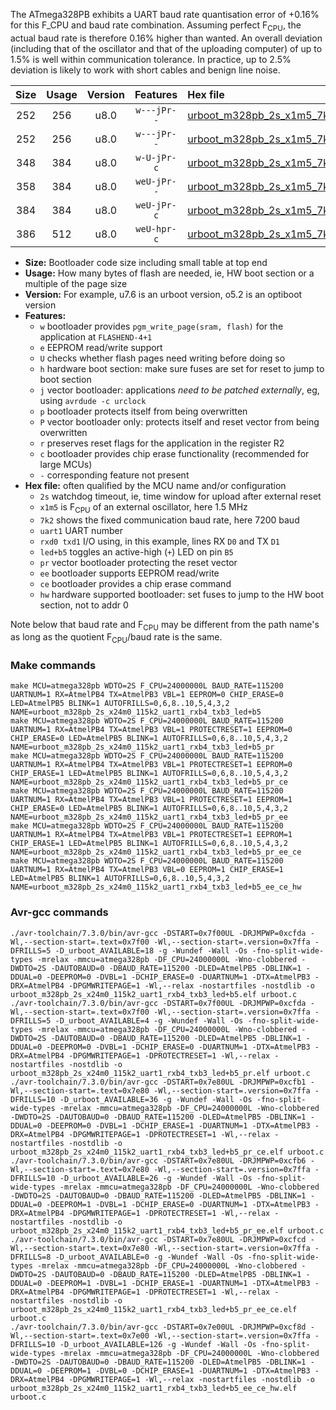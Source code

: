 The ATmega328PB exhibits a UART baud rate quantisation error of +0.16% for this F_CPU and baud rate combination. Assuming perfect F<sub>CPU</sub>, the actual baud rate is therefore 0.16% higher than wanted. An overall deviation (including that of the oscillator and that of the uploading computer) of up to 1.5% is well within communication tolerance. In practice, up to 2.5% deviation is likely to work with short cables and benign line noise.

|Size|Usage|Version|Features|Hex file|
|:-:|:-:|:-:|:-:|:--|
|252|256|u8.0|`w---jPr--`|[urboot_m328pb_2s_x1m5_7k2_uart1_rxb4_txb3_led+b5.hex](https://raw.githubusercontent.com/stefanrueger/urboot.hex/main/boards/uno/atmega328pb/watchdog_2_s/external_oscillator_x/%2B1m500000_hz/%2B%2B%2B7k2_baud/uart1_rxb4_txb3/led%2Bb5/urboot_m328pb_2s_x1m5_7k2_uart1_rxb4_txb3_led%2Bb5.hex)|
|252|256|u8.0|`w---jPr--`|[urboot_m328pb_2s_x1m5_7k2_uart1_rxb4_txb3_led+b5_pr.hex](https://raw.githubusercontent.com/stefanrueger/urboot.hex/main/boards/uno/atmega328pb/watchdog_2_s/external_oscillator_x/%2B1m500000_hz/%2B%2B%2B7k2_baud/uart1_rxb4_txb3/led%2Bb5/urboot_m328pb_2s_x1m5_7k2_uart1_rxb4_txb3_led%2Bb5_pr.hex)|
|348|384|u8.0|`w-U-jPr-c`|[urboot_m328pb_2s_x1m5_7k2_uart1_rxb4_txb3_led+b5_pr_ce.hex](https://raw.githubusercontent.com/stefanrueger/urboot.hex/main/boards/uno/atmega328pb/watchdog_2_s/external_oscillator_x/%2B1m500000_hz/%2B%2B%2B7k2_baud/uart1_rxb4_txb3/led%2Bb5/urboot_m328pb_2s_x1m5_7k2_uart1_rxb4_txb3_led%2Bb5_pr_ce.hex)|
|358|384|u8.0|`weU-jPr--`|[urboot_m328pb_2s_x1m5_7k2_uart1_rxb4_txb3_led+b5_pr_ee.hex](https://raw.githubusercontent.com/stefanrueger/urboot.hex/main/boards/uno/atmega328pb/watchdog_2_s/external_oscillator_x/%2B1m500000_hz/%2B%2B%2B7k2_baud/uart1_rxb4_txb3/led%2Bb5/urboot_m328pb_2s_x1m5_7k2_uart1_rxb4_txb3_led%2Bb5_pr_ee.hex)|
|384|384|u8.0|`weU-jPr-c`|[urboot_m328pb_2s_x1m5_7k2_uart1_rxb4_txb3_led+b5_pr_ee_ce.hex](https://raw.githubusercontent.com/stefanrueger/urboot.hex/main/boards/uno/atmega328pb/watchdog_2_s/external_oscillator_x/%2B1m500000_hz/%2B%2B%2B7k2_baud/uart1_rxb4_txb3/led%2Bb5/urboot_m328pb_2s_x1m5_7k2_uart1_rxb4_txb3_led%2Bb5_pr_ee_ce.hex)|
|386|512|u8.0|`weU-hpr-c`|[urboot_m328pb_2s_x1m5_7k2_uart1_rxb4_txb3_led+b5_ee_ce_hw.hex](https://raw.githubusercontent.com/stefanrueger/urboot.hex/main/boards/uno/atmega328pb/watchdog_2_s/external_oscillator_x/%2B1m500000_hz/%2B%2B%2B7k2_baud/uart1_rxb4_txb3/led%2Bb5/urboot_m328pb_2s_x1m5_7k2_uart1_rxb4_txb3_led%2Bb5_ee_ce_hw.hex)|

- **Size:** Bootloader code size including small table at top end
- **Usage:** How many bytes of flash are needed, ie, HW boot section or a multiple of the page size
- **Version:** For example, u7.6 is an urboot version, o5.2 is an optiboot version
- **Features:**
  + `w` bootloader provides `pgm_write_page(sram, flash)` for the application at `FLASHEND-4+1`
  + `e` EEPROM read/write support
  + `U` checks whether flash pages need writing before doing so
  + `h` hardware boot section: make sure fuses are set for reset to jump to boot section
  + `j` vector bootloader: applications *need to be patched externally*, eg, using `avrdude -c urclock`
  + `p` bootloader protects itself from being overwritten
  + `P` vector bootloader only: protects itself and reset vector from being overwritten
  + `r` preserves reset flags for the application in the register R2
  + `c` bootloader provides chip erase functionality (recommended for large MCUs)
  + `-` corresponding feature not present
- **Hex file:** often qualified by the MCU name and/or configuration
  + `2s` watchdog timeout, ie, time window for upload after external reset
  + `x1m5` is F<sub>CPU</sub> of an external oscillator, here 1.5 MHz
  + `7k2` shows the fixed communication baud rate, here 7200 baud
  + `uart1` UART number
  + `rxd0 txd1` I/O using, in this example, lines RX `D0` and TX `D1`
  + `led+b5` toggles an active-high (`+`) LED on pin `B5`
  + `pr` vector bootloader protecting the reset vector
  + `ee` bootloader supports EEPROM read/write
  + `ce` bootloader provides a chip erase command
  + `hw` hardware supported bootloader: set fuses to jump to the HW boot section, not to addr 0


Note below that baud rate and F<sub>CPU</sub> may be different from the path name's as long as the quotient F<sub>CPU</sub>/baud rate is the same.

### Make commands
```
make MCU=atmega328pb WDTO=2S F_CPU=24000000L BAUD_RATE=115200 UARTNUM=1 RX=AtmelPB4 TX=AtmelPB3 VBL=1 EEPROM=0 CHIP_ERASE=0 LED=AtmelPB5 BLINK=1 AUTOFRILLS=0,6,8..10,5,4,3,2 NAME=urboot_m328pb_2s_x24m0_115k2_uart1_rxb4_txb3_led+b5
make MCU=atmega328pb WDTO=2S F_CPU=24000000L BAUD_RATE=115200 UARTNUM=1 RX=AtmelPB4 TX=AtmelPB3 VBL=1 PROTECTRESET=1 EEPROM=0 CHIP_ERASE=0 LED=AtmelPB5 BLINK=1 AUTOFRILLS=0,6,8..10,5,4,3,2 NAME=urboot_m328pb_2s_x24m0_115k2_uart1_rxb4_txb3_led+b5_pr
make MCU=atmega328pb WDTO=2S F_CPU=24000000L BAUD_RATE=115200 UARTNUM=1 RX=AtmelPB4 TX=AtmelPB3 VBL=1 PROTECTRESET=1 EEPROM=0 CHIP_ERASE=1 LED=AtmelPB5 BLINK=1 AUTOFRILLS=0,6,8..10,5,4,3,2 NAME=urboot_m328pb_2s_x24m0_115k2_uart1_rxb4_txb3_led+b5_pr_ce
make MCU=atmega328pb WDTO=2S F_CPU=24000000L BAUD_RATE=115200 UARTNUM=1 RX=AtmelPB4 TX=AtmelPB3 VBL=1 PROTECTRESET=1 EEPROM=1 CHIP_ERASE=0 LED=AtmelPB5 BLINK=1 AUTOFRILLS=0,6,8..10,5,4,3,2 NAME=urboot_m328pb_2s_x24m0_115k2_uart1_rxb4_txb3_led+b5_pr_ee
make MCU=atmega328pb WDTO=2S F_CPU=24000000L BAUD_RATE=115200 UARTNUM=1 RX=AtmelPB4 TX=AtmelPB3 VBL=1 PROTECTRESET=1 EEPROM=1 CHIP_ERASE=1 LED=AtmelPB5 BLINK=1 AUTOFRILLS=0,6,8..10,5,4,3,2 NAME=urboot_m328pb_2s_x24m0_115k2_uart1_rxb4_txb3_led+b5_pr_ee_ce
make MCU=atmega328pb WDTO=2S F_CPU=24000000L BAUD_RATE=115200 UARTNUM=1 RX=AtmelPB4 TX=AtmelPB3 VBL=0 EEPROM=1 CHIP_ERASE=1 LED=AtmelPB5 BLINK=1 AUTOFRILLS=0,6,8..10,5,4,3,2 NAME=urboot_m328pb_2s_x24m0_115k2_uart1_rxb4_txb3_led+b5_ee_ce_hw
```

### Avr-gcc commands
```
./avr-toolchain/7.3.0/bin/avr-gcc -DSTART=0x7f00UL -DRJMPWP=0xcfda -Wl,--section-start=.text=0x7f00 -Wl,--section-start=.version=0x7ffa -DFRILLS=5 -D_urboot_AVAILABLE=18 -g -Wundef -Wall -Os -fno-split-wide-types -mrelax -mmcu=atmega328pb -DF_CPU=24000000L -Wno-clobbered -DWDTO=2S -DAUTOBAUD=0 -DBAUD_RATE=115200 -DLED=AtmelPB5 -DBLINK=1 -DDUAL=0 -DEEPROM=0 -DVBL=1 -DCHIP_ERASE=0 -DUARTNUM=1 -DTX=AtmelPB3 -DRX=AtmelPB4 -DPGMWRITEPAGE=1 -Wl,--relax -nostartfiles -nostdlib -o urboot_m328pb_2s_x24m0_115k2_uart1_rxb4_txb3_led+b5.elf urboot.c
./avr-toolchain/7.3.0/bin/avr-gcc -DSTART=0x7f00UL -DRJMPWP=0xcfda -Wl,--section-start=.text=0x7f00 -Wl,--section-start=.version=0x7ffa -DFRILLS=5 -D_urboot_AVAILABLE=4 -g -Wundef -Wall -Os -fno-split-wide-types -mrelax -mmcu=atmega328pb -DF_CPU=24000000L -Wno-clobbered -DWDTO=2S -DAUTOBAUD=0 -DBAUD_RATE=115200 -DLED=AtmelPB5 -DBLINK=1 -DDUAL=0 -DEEPROM=0 -DVBL=1 -DCHIP_ERASE=0 -DUARTNUM=1 -DTX=AtmelPB3 -DRX=AtmelPB4 -DPGMWRITEPAGE=1 -DPROTECTRESET=1 -Wl,--relax -nostartfiles -nostdlib -o urboot_m328pb_2s_x24m0_115k2_uart1_rxb4_txb3_led+b5_pr.elf urboot.c
./avr-toolchain/7.3.0/bin/avr-gcc -DSTART=0x7e80UL -DRJMPWP=0xcfb1 -Wl,--section-start=.text=0x7e80 -Wl,--section-start=.version=0x7ffa -DFRILLS=10 -D_urboot_AVAILABLE=36 -g -Wundef -Wall -Os -fno-split-wide-types -mrelax -mmcu=atmega328pb -DF_CPU=24000000L -Wno-clobbered -DWDTO=2S -DAUTOBAUD=0 -DBAUD_RATE=115200 -DLED=AtmelPB5 -DBLINK=1 -DDUAL=0 -DEEPROM=0 -DVBL=1 -DCHIP_ERASE=1 -DUARTNUM=1 -DTX=AtmelPB3 -DRX=AtmelPB4 -DPGMWRITEPAGE=1 -DPROTECTRESET=1 -Wl,--relax -nostartfiles -nostdlib -o urboot_m328pb_2s_x24m0_115k2_uart1_rxb4_txb3_led+b5_pr_ce.elf urboot.c
./avr-toolchain/7.3.0/bin/avr-gcc -DSTART=0x7e80UL -DRJMPWP=0xcfb6 -Wl,--section-start=.text=0x7e80 -Wl,--section-start=.version=0x7ffa -DFRILLS=10 -D_urboot_AVAILABLE=26 -g -Wundef -Wall -Os -fno-split-wide-types -mrelax -mmcu=atmega328pb -DF_CPU=24000000L -Wno-clobbered -DWDTO=2S -DAUTOBAUD=0 -DBAUD_RATE=115200 -DLED=AtmelPB5 -DBLINK=1 -DDUAL=0 -DEEPROM=1 -DVBL=1 -DCHIP_ERASE=0 -DUARTNUM=1 -DTX=AtmelPB3 -DRX=AtmelPB4 -DPGMWRITEPAGE=1 -DPROTECTRESET=1 -Wl,--relax -nostartfiles -nostdlib -o urboot_m328pb_2s_x24m0_115k2_uart1_rxb4_txb3_led+b5_pr_ee.elf urboot.c
./avr-toolchain/7.3.0/bin/avr-gcc -DSTART=0x7e80UL -DRJMPWP=0xcfcd -Wl,--section-start=.text=0x7e80 -Wl,--section-start=.version=0x7ffa -DFRILLS=8 -D_urboot_AVAILABLE=0 -g -Wundef -Wall -Os -fno-split-wide-types -mrelax -mmcu=atmega328pb -DF_CPU=24000000L -Wno-clobbered -DWDTO=2S -DAUTOBAUD=0 -DBAUD_RATE=115200 -DLED=AtmelPB5 -DBLINK=1 -DDUAL=0 -DEEPROM=1 -DVBL=1 -DCHIP_ERASE=1 -DUARTNUM=1 -DTX=AtmelPB3 -DRX=AtmelPB4 -DPGMWRITEPAGE=1 -DPROTECTRESET=1 -Wl,--relax -nostartfiles -nostdlib -o urboot_m328pb_2s_x24m0_115k2_uart1_rxb4_txb3_led+b5_pr_ee_ce.elf urboot.c
./avr-toolchain/7.3.0/bin/avr-gcc -DSTART=0x7e00UL -DRJMPWP=0xcf8d -Wl,--section-start=.text=0x7e00 -Wl,--section-start=.version=0x7ffa -DFRILLS=10 -D_urboot_AVAILABLE=126 -g -Wundef -Wall -Os -fno-split-wide-types -mrelax -mmcu=atmega328pb -DF_CPU=24000000L -Wno-clobbered -DWDTO=2S -DAUTOBAUD=0 -DBAUD_RATE=115200 -DLED=AtmelPB5 -DBLINK=1 -DDUAL=0 -DEEPROM=1 -DVBL=0 -DCHIP_ERASE=1 -DUARTNUM=1 -DTX=AtmelPB3 -DRX=AtmelPB4 -DPGMWRITEPAGE=1 -Wl,--relax -nostartfiles -nostdlib -o urboot_m328pb_2s_x24m0_115k2_uart1_rxb4_txb3_led+b5_ee_ce_hw.elf urboot.c
```

